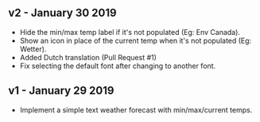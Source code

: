 ## v2 - January 30 2019

* Hide the min/max temp label if it's not populated (Eg: Env Canada).
* Show an icon in place of the current temp when it's not populated (Eg: Wetter).
* Added Dutch translation (Pull Request #1)
* Fix selecting the default font after changing to another font.

## v1 - January 29 2019

* Implement a simple text weather forecast with min/max/current temps.
